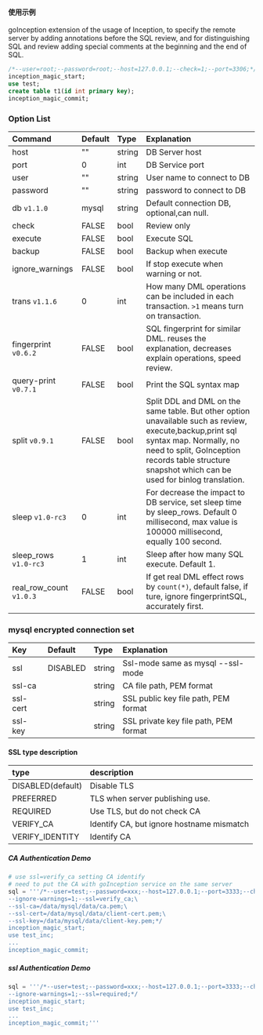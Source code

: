 
#### 使用示例

goInception extension of the usage of Inception, to specify the remote server by adding annotations before the SQL review, and for distinguishing SQL and review adding special comments at the beginning and the end of SQL.

```sql
/*--user=root;--password=root;--host=127.0.0.1;--check=1;--port=3306;*/
inception_magic_start;
use test;
create table t1(id int primary key);
inception_magic_commit;
```

### Option List

|Command|Default|Type|Explanation|
|:----|:----|:----|:----|
|host|""|string|DB Server host|
|port|0|int|DB Service port|
|user|""|string|User name to connect to DB|
|password|""|string|password to connect to DB|
|db `v1.1.0`|mysql|string|Default connection DB, optional,can null.|
|check|FALSE|bool|Review only|
|execute|FALSE|bool|Execute SQL|
|backup|FALSE|bool|Backup when execute|
|ignore_warnings|FALSE|bool|If stop execute when warning or not.|
|trans `v1.1.6`|0|int|How many DML operations can be included in each transaction. `>1` means turn on transaction.|
|fingerprint `v0.6.2`|FALSE|bool|SQL fingerprint for similar DML. reuses the explanation, decreases explain operations, speed review.|
|query-print `v0.7.1`|FALSE|bool|Print the SQL syntax map|
|split `v0.9.1`|FALSE|bool|Split DDL and DML on the same table. But other option unavailable such as review, execute,backup,print sql syntax map. Normally, no need to split, GoInception records table structure snapshot which can be used for binlog translation.|
|sleep `v1.0-rc3`|0|int|For decrease the impact to DB service, set sleep time by sleep_rows. Default 0 millisecond, max value is 100000 millisecond, equally 100 second.|
|sleep_rows `v1.0-rc3`|1|int|Sleep after how many SQL execute. Default 1.|
|real_row_count `v1.0.3`|FALSE|bool|If get real DML effect rows by `count(*)`, default false, if ture, ignore fingerprintSQL, accurately first.|


### mysql encrypted connection set

|Key|Default|Type|Explanation|
|:----|:----|:----|:----|
|ssl|DISABLED|string|Ssl-mode same as mysql --ssl-mode|
|ssl-ca| |string|CA file path, PEM format|
|ssl-cert| |string|SSL public key file path, PEM format|
|ssl-key| |string|SSL private key file path, PEM format|


#### SSL type description

|type|description|
|:----|:----|
|DISABLED(default)|Disable TLS|
|PREFERRED|TLS when server publishing use.|
|REQUIRED|Use TLS, but do not check CA|
|VERIFY_CA|Identify CA, but ignore hostname mismatch|
|VERIFY_IDENTITY|Identify CA|


##### CA Authentication Demo

```python
# use ssl=verify_ca setting CA identify
# need to put the CA with goInception service on the same server
sql = '''/*--user=test;--password=xxx;--host=127.0.0.1;--port=3333;--check=1;\
--ignore-warnings=1;--ssl=verify_ca;\
--ssl-ca=/data/mysql/data/ca.pem;\
--ssl-cert=/data/mysql/data/client-cert.pem;\
--ssl-key=/data/mysql/data/client-key.pem;*/
inception_magic_start;
use test_inc;
...
inception_magic_commit;
```

##### ssl Authentication Demo

```python
sql = '''/*--user=test;--password=xxx;--host=127.0.0.1;--port=3333;--check=1;\
--ignore-warnings=1;--ssl=required;*/
inception_magic_start;
use test_inc;
...
inception_magic_commit;'''
```

